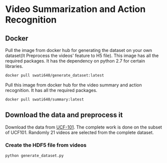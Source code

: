# Video Summarization and Action Recognition

## Docker

Pull the image from docker hub for generating the dataset on your own dataset(It Preprocess the videos' feature to H5 file). This image has all the required packages. It has the dependency on python 2.7 for certain libraries.
```bash 
docker pull swati640/generate_dataset:latest
```
Pull this image from docker hub for the video summary and action recognition. It has all the required packages.
```bash 
docker pull swati640/summary:latest
```
## Download the data and preprocess it
Download the data from [UCF-101](https://www.crcv.ucf.edu/data/UCF101.php). The complete work is done on the subset of UCF101. Randomly 21 videos are selected from the complete dataset. 

### Create the HDF5 file from videos

``` bash
python generate_dataset.py
```

